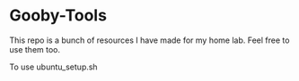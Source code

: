 # Gooby-Tools

This repo is a bunch of resources I have made for my home lab. Feel free to use them too.

To use ubuntu_setup.sh

```shell

```
